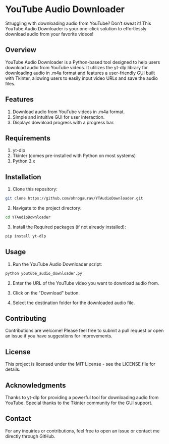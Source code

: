 # YouTube Audio Downloader

Struggling with downloading audio from YouTube? Don’t sweat it! This YouTube Audio Downloader is your one-click solution to effortlessly download audio from your favorite videos!

## Overview

YouTube Audio Downloader is a Python-based tool designed to help users download audio from YouTube videos. It utilizes the yt-dlp library for downloading audio in .m4a format and features a user-friendly GUI built with Tkinter, allowing users to easily input video URLs and save the audio files.

## Features

1. Download audio from YouTube videos in .m4a format.
2. Simple and intuitive GUI for user interaction.
3. Displays download progress with a progress bar.

## Requirements


1. yt-dlp
2. Tkinter (comes pre-installed with Python on most systems)
3. Python 3.x

## Installation

1. Clone this repository:
````bash
git clone https://github.com/ohnogaurav/YTAudioDownloader.git
````

2. Navigate to the project directory:
````bash
cd YTAudioDownloader
````
3. Install the Required packages (if not already installed):
````bash
pip install yt-dlp
````
## Usage

1. Run the YouTube Audio Downloader script:
````bash
python youtube_audio_downloader.py
````
2. Enter the URL of the YouTube video you want to download audio from.

3. Click on the "Download" button.

4. Select the destination folder for the downloaded audio file.

## Contributing

Contributions are welcome! Please feel free to submit a pull request or open an issue if you have suggestions for improvements.

## License

This project is licensed under the MIT License - see the LICENSE file for details.

## Acknowledgments

Thanks to yt-dlp for providing a powerful tool for downloading audio from YouTube.
Special thanks to the Tkinter community for the GUI support.

## Contact

For any inquiries or contributions, feel free to open an issue or contact me directly through GitHub.

